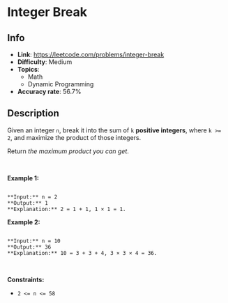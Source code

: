 # Integer Break

## Info  
- **Link**: https://leetcode.com/problems/integer-break
- **Difficulty**: Medium  
- **Topics**:   
    - Math
    - Dynamic Programming
- **Accuracy rate**: 56.7%  

## Description  
    
Given an integer `n`, break it into the sum of `k` **positive integers**, where `k >= 2`, and maximize the product of those integers.


Return *the maximum product you can get*.


 


**Example 1:**



```

**Input:** n = 2
**Output:** 1
**Explanation:** 2 = 1 + 1, 1 × 1 = 1.

```

**Example 2:**



```

**Input:** n = 10
**Output:** 36
**Explanation:** 10 = 3 + 3 + 4, 3 × 3 × 4 = 36.

```

 


**Constraints:**


* `2 <= n <= 58`


  
    
